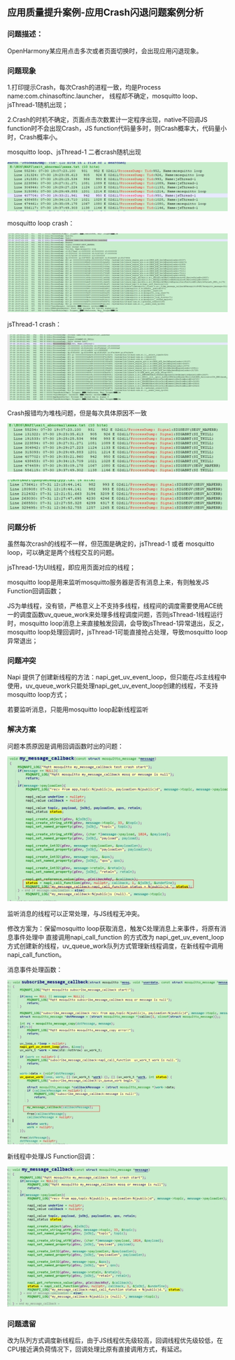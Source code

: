 ## 应用质量提升案例-应用Crash闪退问题案例分析

### 问题描述：

OpenHarmony某应用点击多次或者页面切换时，会出现应用闪退现象。

### 问题现象

1.打印提示Crash，每次Crash的进程一致，均是Process name:com.chinasoftinc.launcher， 线程却不确定，mosquitto loop、jsThread-1随机出现；

2.Crash的时机不确定，页面点击次数累计一定程序出现，native不回调JS function时不会出现Crash，JS function代码量多时，则Crash概率大，代码量小时，Crash概率小。

 mosquitto loop、jsThread-1 二者crash随机出现

![img](figures/crash_1.png) 

mosquitto loop crash：

![img](figures/crash_2.png) 

jsThread-1 crash：

![img](figures/crash_3.png) 

 Crash报错均为堆栈问题，但是每次具体原因不一致

![img](figures/crash_4.png) 

![img](figures/crash_5.png) 



### 问题分析

虽然每次crash的线程不一样，但范围是确定的，jsThread-1 或者 mosquitto loop，可以确定是两个线程交互的问题。

jsThread-1为UI线程，即应用页面对应的线程；

mosquitto loop是用来监听mosquitto服务器是否有消息上来，有则触发JS Function回调函数；

JS为单线程，没有锁，严格意义上不支持多线程，线程间的调度需要使用ACE统一的调度函数uv_queue_work来处理多线程调度问题，否则jsThread-1线程运行时，mosquitto loop消息上来直接触发回调，会导致jsThread-1异常退出，反之，mosquitto loop处理回调时，jsThread-1可能直接抢占处理，导致mosquitto loop异常退出；

 

### 问题冲突

Napi 提供了创建新线程的方法：napi_get_uv_event_loop，但只能在JS主线程中使用，uv_queue_work只能处理napi_get_uv_event_loop创建的线程，不支持mosquitto loop方式；

若要监听消息，只能用mosquitto loop起新线程监听



### 解决方案

问题本质原因是调用回调函数时出的问题：

![img](figures/crash_6.png) 

 监听消息的线程可以正常处理，与JS线程无冲突。

修改方案为：保留mosquitto loop获取消息，触发C处理消息上来事件，将原有消息事件处理中 直接调用napi_call_function 的方式改为 napi_get_uv_event_loop方式创建新的线程，uv_queue_work队列方式管理新线程调度，在新线程中调用napi_call_function。

消息事件处理函数：

![img](figures/crash_7.png) 

 新线程中处理JS Function回调：

![img](figures/crash_8.png) 

 

### 问题遗留

改为队列方式调度新线程后，由于JS线程优先级较高，回调线程优先级较低，在CPU接近满负荷情况下，回调处理比原有直接调用方式，有延迟。